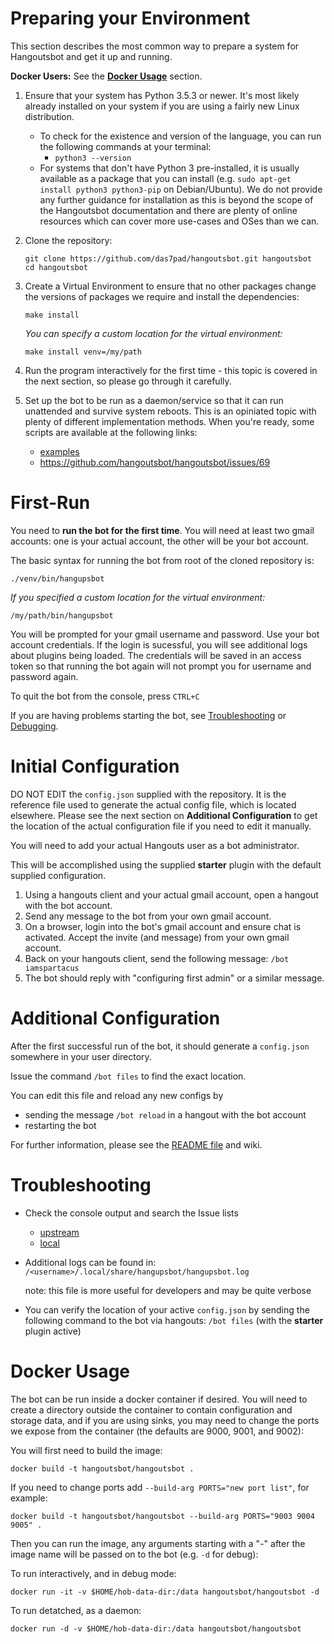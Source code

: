 # Preparing your Environment

This section describes the most common way to prepare a system for Hangoutsbot
and get it up and running.

**Docker Users:** See the [**Docker Usage**](#docker-usage) section.

1.  Ensure that your system has Python 3.5.3 or newer. It's most likely already
    installed on your system if you are using a fairly new Linux distribution.

    * To check for the existence and version of the language, you can run the
     following commands at your terminal:
      * `python3 --version`
    * For systems that don't have Python 3 pre-installed, it is usually
    available as a package that you can install
    (e.g. `sudo apt-get install python3 python3-pip` on Debian/Ubuntu).
    We do not provide any further guidance for installation as this is beyond
    the scope of the Hangoutsbot documentation and there are plenty of online
    resources which can cover more use-cases and OSes than we can.

2.  Clone the repository:

    ```
    git clone https://github.com/das7pad/hangoutsbot.git hangoutsbot
    cd hangoutsbot
    ```

3.  Create a Virtual Environment to ensure that no other packages change the
    versions of packages we require and install the dependencies:

    ```
    make install
    ```

    _You can specify a custom location for the virtual environment:_
    ```
    make install venv=/my/path
    ```

3.  Run the program interactively for the first time - this topic is covered in
    the next section, so please go through it carefully.

4.  Set up the bot to be run as a daemon/service so that it can run unattended
    and survive system reboots. This is an opiniated topic with plenty of
    different implementation methods. When you're ready, some scripts are
    available at the following links:
    * [examples](/examples)
    * https://github.com/hangoutsbot/hangoutsbot/issues/69

# First-Run

You need to **run the bot for the first time**. You will need at least two gmail
accounts: one is your actual account, the other will be your bot account.

The basic syntax for running the bot from root of the cloned repository is:
```
./venv/bin/hangupsbot
```

_If you specified a custom location for the virtual environment:_
```
/my/path/bin/hangupsbot
```

You will be prompted for your gmail username and password. Use your bot account
  credentials. If the login is sucessful, you will see additional logs about
  plugins being loaded. The credentials will be saved in an access token so that
  running the bot again will not prompt you for username and password again.

To quit the bot from the console, press `CTRL+C`

If you are having problems starting the bot, see
  [Troubleshooting](#troubleshooting) or [Debugging](README.md#debugging).

# Initial Configuration

DO NOT EDIT the `config.json` supplied with the repository. It is the reference
  file used to generate the actual config file, which is located elsewhere.
  Please see the next section on **Additional Configuration** to get the
  location of the actual configuration file if you need to edit it manually.

You will need to add your actual Hangouts user as a bot administrator.

This will be accomplished using the supplied **starter** plugin with the default
supplied configuration.

1.  Using a hangouts client and your actual gmail account, open a hangout with
    the bot account.
2.  Send any message to the bot from your own gmail account.
3.  On a browser, login into the bot's gmail account and ensure chat
    is activated. Accept the invite (and message) from your own gmail account.
4.  Back on your hangouts client, send the following message:
    `/bot iamspartacus`
5.  The bot should reply with "configuring first admin" or a similar
    message.

# Additional Configuration

After the first successful run of the bot, it should generate a
  `config.json` somewhere in your user directory.
  
Issue the command `/bot files` to find the exact location.

You can edit this file and reload any new configs by
* sending the message `/bot reload` in a hangout with the bot account
* restarting the bot

For further information, please see the [README file](README.md) and wiki.

# Troubleshooting

* Check the console output and search the Issue lists
  * [upstream](https://github.com/hangoutsbot/hangoutsbot/issues?q=is%3Aissue)
  * [local](https://github.com/das7pad/hangoutsbot/issues?q=is%3Aissue)
* Additional logs can be found in:
  `/<username>/.local/share/hangupsbot/hangupsbot.log`

  note: this file is more useful for developers and may be quite verbose
* You can verify the location of your active `config.json` by sending the
    following command to the bot via hangouts: `/bot files` (with the
    **starter** plugin active)


# Docker Usage

The bot can be run inside a docker container if desired. You will need to create
a directory outside the container to contain configuration and storage data, and
if you are using sinks, you may need to change the ports we expose from the
container (the defaults are 9000, 9001, and 9002):

You will first need to build the image:

```
docker build -t hangoutsbot/hangoutsbot .
```

If you need to change ports add `--build-arg PORTS="new port list"`, for
example:

```
docker build -t hangoutsbot/hangoutsbot --build-arg PORTS="9003 9004 9005" .
```

Then you can run the image, any arguments starting with a "-" after the image
name will be passed on to the bot (e.g. `-d` for debug):

To run interactively, and in debug mode:

```
docker run -it -v $HOME/hob-data-dir:/data hangoutsbot/hangoutsbot -d
```

To run detatched, as a daemon:

```
docker run -d -v $HOME/hob-data-dir:/data hangoutsbot/hangoutsbot
```
